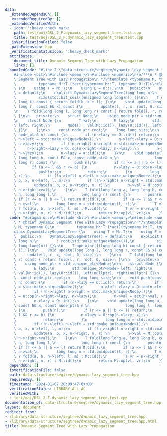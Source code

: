 ```yaml
---
data:
  _extendedDependsOn: []
  _extendedRequiredBy: []
  _extendedVerifiedWith:
  - icon: ':heavy_check_mark:'
    path: test/aoj/DSL_2_F.dynamic_lazy_segment_tree.test.cpp
    title: test/aoj/DSL_2_F.dynamic_lazy_segment_tree.test.cpp
  _isVerificationFailed: false
  _pathExtension: hpp
  _verificationStatusIcon: ':heavy_check_mark:'
  attributes:
    document_title: Dynamic Segment Tree with Lazy Propagation
    links: []
  bundledCode: "#line 2 \"data-structure/segtree/dynamic_lazy_segment_tree.hpp\"\n\
    #include <bit>\n#include <memory>\n#include <numeric>\n\n/**\n * @brief Dynamic\
    \ Segment Tree with Lazy Propagation\n */\ntemplate <typename M, typename O,\n\
    \          typename M::T (*act)(typename M::T, typename O::T)>\nclass DynamicLazySegmentTree\
    \ {\n    using T = M::T;\n    using E = O::T;\n\n   public:\n    DynamicLazySegmentTree()\
    \ = default;\n    explicit DynamicLazySegmentTree(long long n)\n        : root(std::make_unique<Node>()),\n\
    \          size(std::bit_ceil((unsigned long long)n)) {}\n\n    T operator[](long\
    \ long k) const { return fold(k, k + 1); }\n\n    void update(long long l, long\
    \ long r, const E& x) const {\n        update(l, r, x, root, 0, size);\n    }\n\
    \n    T fold(long long l, long long r) const { return fold(l, r, root, 0, size);\
    \ }\n\n   private:\n    struct Node;\n    using node_ptr = std::unique_ptr<Node>;\n\
    \n    struct Node {\n        T val;\n        E lazy;\n        std::unique_ptr<Node>\
    \ left, right;\n        Node() : val(M::id()), lazy(O::id()), left(nullptr), right(nullptr)\
    \ {}\n    };\n\n    const node_ptr root;\n    long long size;\n\n    void push(const\
    \ node_ptr& n) const {\n        if (n->lazy == O::id()) return;\n        if (!n->left)\
    \ n->left = std::make_unique<Node>();\n        n->left->lazy = O::op(n->left->lazy,\
    \ n->lazy);\n        if (!n->right) n->right = std::make_unique<Node>();\n   \
    \     n->right->lazy = O::op(n->right->lazy, n->lazy);\n        n->val = act(n->val,\
    \ n->lazy);\n        n->lazy = O::id();\n    }\n\n    void update(long long a,\
    \ long long b, const E& x, const node_ptr& n,\n                long long l, long\
    \ long r) const {\n        push(n);\n        if (r <= a || b <= l) return;\n \
    \       if (a <= l && r <= b) {\n            n->lazy = O::op(n->lazy, x);\n  \
    \          push(n);\n            return;\n        }\n        long long m = std::midpoint(l,\
    \ r);\n        if (!n->left) n->left = std::make_unique<Node>();\n        update(a,\
    \ b, x, n->left, l, m);\n        if (!n->right) n->right = std::make_unique<Node>();\n\
    \        update(a, b, x, n->right, m, r);\n        n->val = M::op(n->left->val,\
    \ n->right->val);\n    }\n\n    T fold(long long a, long long b, const node_ptr&\
    \ n, long long l,\n           long long r) const {\n        push(n);\n       \
    \ if (r <= a || b <= l) return M::id();\n        if (a <= l && r <= b) return\
    \ n->val;\n        long long m = std::midpoint(l, r);\n        T vl = n->left\
    \ ? fold(a, b, n->left, l, m) : M::id();\n        T vr = n->right ? fold(a, b,\
    \ n->right, m, r) : M::id();\n        return M::op(vl, vr);\n    }\n};\n"
  code: "#pragma once\n#include <bit>\n#include <memory>\n#include <numeric>\n\n/**\n\
    \ * @brief Dynamic Segment Tree with Lazy Propagation\n */\ntemplate <typename\
    \ M, typename O,\n          typename M::T (*act)(typename M::T, typename O::T)>\n\
    class DynamicLazySegmentTree {\n    using T = M::T;\n    using E = O::T;\n\n \
    \  public:\n    DynamicLazySegmentTree() = default;\n    explicit DynamicLazySegmentTree(long\
    \ long n)\n        : root(std::make_unique<Node>()),\n          size(std::bit_ceil((unsigned\
    \ long long)n)) {}\n\n    T operator[](long long k) const { return fold(k, k +\
    \ 1); }\n\n    void update(long long l, long long r, const E& x) const {\n   \
    \     update(l, r, x, root, 0, size);\n    }\n\n    T fold(long long l, long long\
    \ r) const { return fold(l, r, root, 0, size); }\n\n   private:\n    struct Node;\n\
    \    using node_ptr = std::unique_ptr<Node>;\n\n    struct Node {\n        T val;\n\
    \        E lazy;\n        std::unique_ptr<Node> left, right;\n        Node() :\
    \ val(M::id()), lazy(O::id()), left(nullptr), right(nullptr) {}\n    };\n\n  \
    \  const node_ptr root;\n    long long size;\n\n    void push(const node_ptr&\
    \ n) const {\n        if (n->lazy == O::id()) return;\n        if (!n->left) n->left\
    \ = std::make_unique<Node>();\n        n->left->lazy = O::op(n->left->lazy, n->lazy);\n\
    \        if (!n->right) n->right = std::make_unique<Node>();\n        n->right->lazy\
    \ = O::op(n->right->lazy, n->lazy);\n        n->val = act(n->val, n->lazy);\n\
    \        n->lazy = O::id();\n    }\n\n    void update(long long a, long long b,\
    \ const E& x, const node_ptr& n,\n                long long l, long long r) const\
    \ {\n        push(n);\n        if (r <= a || b <= l) return;\n        if (a <=\
    \ l && r <= b) {\n            n->lazy = O::op(n->lazy, x);\n            push(n);\n\
    \            return;\n        }\n        long long m = std::midpoint(l, r);\n\
    \        if (!n->left) n->left = std::make_unique<Node>();\n        update(a,\
    \ b, x, n->left, l, m);\n        if (!n->right) n->right = std::make_unique<Node>();\n\
    \        update(a, b, x, n->right, m, r);\n        n->val = M::op(n->left->val,\
    \ n->right->val);\n    }\n\n    T fold(long long a, long long b, const node_ptr&\
    \ n, long long l,\n           long long r) const {\n        push(n);\n       \
    \ if (r <= a || b <= l) return M::id();\n        if (a <= l && r <= b) return\
    \ n->val;\n        long long m = std::midpoint(l, r);\n        T vl = n->left\
    \ ? fold(a, b, n->left, l, m) : M::id();\n        T vr = n->right ? fold(a, b,\
    \ n->right, m, r) : M::id();\n        return M::op(vl, vr);\n    }\n};"
  dependsOn: []
  isVerificationFile: false
  path: data-structure/segtree/dynamic_lazy_segment_tree.hpp
  requiredBy: []
  timestamp: '2024-01-07 20:09:47+09:00'
  verificationStatus: LIBRARY_ALL_AC
  verifiedWith:
  - test/aoj/DSL_2_F.dynamic_lazy_segment_tree.test.cpp
documentation_of: data-structure/segtree/dynamic_lazy_segment_tree.hpp
layout: document
redirect_from:
- /library/data-structure/segtree/dynamic_lazy_segment_tree.hpp
- /library/data-structure/segtree/dynamic_lazy_segment_tree.hpp.html
title: Dynamic Segment Tree with Lazy Propagation
---
```

